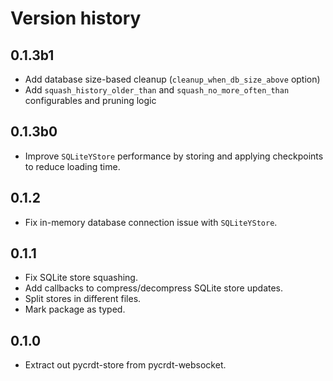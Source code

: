 # Version history

## 0.1.3b1

- Add database size-based cleanup (`cleanup_when_db_size_above` option)
- Add `squash_history_older_than` and `squash_no_more_often_than` configurables and pruning logic

## 0.1.3b0

- Improve `SQLiteYStore` performance by storing and applying checkpoints to reduce loading time.

## 0.1.2

- Fix in-memory database connection issue with `SQLiteYStore`.

## 0.1.1

- Fix SQLite store squashing.
- Add callbacks to compress/decompress SQLite store updates.
- Split stores in different files.
- Mark package as typed.

## 0.1.0

- Extract out pycrdt-store from pycrdt-websocket.
